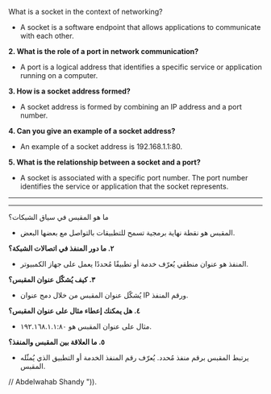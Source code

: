 What is a socket in the context of networking?
* A socket is a software endpoint that allows applications to communicate with each other.

**2. What is the role of a port in network communication?**
* A port is a logical address that identifies a specific service or application running on a computer.

**3. How is a socket address formed?**
* A socket address is formed by combining an IP address and a port number.

**4. Can you give an example of a socket address?**
* An example of a socket address is 192.168.1.1:80.

**5. What is the relationship between a socket and a port?**
* A socket is associated with a specific port number. The port number identifies the service or application that the socket represents.

---
---

 ما هو المقبس في سياق الشبكات؟
* المقبس هو نقطة نهاية برمجية تسمح للتطبيقات بالتواصل مع بعضها البعض.

**٢. ما دور المنفذ في اتصالات الشبكة؟**
* المنفذ هو عنوان منطقي يُعرّف خدمة أو تطبيقًا مُحددًا يعمل على جهاز الكمبيوتر.

**٣. كيف يُشكّل عنوان المقبس؟**
* يُشكّل عنوان المقبس من خلال دمج عنوان IP ورقم المنفذ.

**٤. هل يمكنك إعطاء مثال على عنوان المقبس؟**
* مثال على عنوان المقبس هو ١٩٢.١٦٨.١.١:٨٠.

**٥. ما العلاقة بين المقبس والمنفذ؟**
* يرتبط المقبس برقم منفذ مُحدد. يُعرّف رقم المنفذ الخدمة أو التطبيق الذي يُمثّله المقبس.



// Abdelwahab Shandy ")).